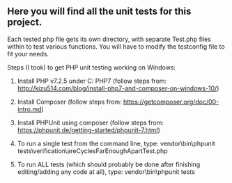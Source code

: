 ## Here you will find all the unit tests for this project. ##
Each tested php file gets its own directory, with separate Test.php files within to test various functions. You will have to modify the testconfig file to fit your needs.

Steps (I took) to get PHP unit testing working on Windows:
1. Install PHP v7.2.5 under C: PHP7 (follow steps from: http://kizu514.com/blog/install-php7-and-composer-on-windows-10/)

2. Install Composer (follow steps from: https://getcomposer.org/doc/00-intro.md)

3. Install PHPUnit using composer (follow steps from: https://phpunit.de/getting-started/phpunit-7.html)

4. To run a single test from the command line, type: vendor\bin\phpunit tests\verification\areCyclesFarEnoughApartTest.php

5. To run ALL tests (which should probably be done after finishing editing/adding any code at all), type: vendor\bin\phpunit tests
